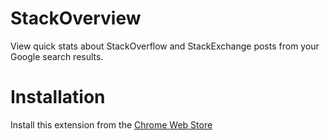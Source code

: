 # StackOverview
View quick stats about StackOverflow and StackExchange posts from your Google search results.

# Installation
Install this extension from the [Chrome Web Store](https://chrome.google.com)
